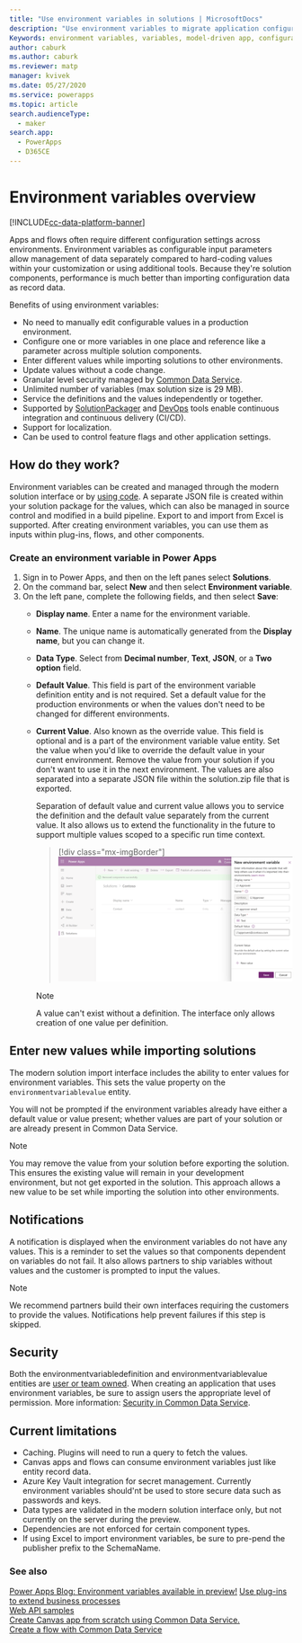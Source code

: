 ```yaml
---
title: "Use environment variables in solutions | MicrosoftDocs"
description: "Use environment variables to migrate application configuration data in solutions."
Keywords: environment variables, variables, model-driven app, configuration data
author: caburk
ms.author: caburk
ms.reviewer: matp
manager: kvivek
ms.date: 05/27/2020
ms.service: powerapps
ms.topic: article
search.audienceType: 
  - maker
search.app: 
  - PowerApps
  - D365CE
---
```

# Environment variables overview 

[!INCLUDE[cc-data-platform-banner](../../includes/cc-data-platform-banner.md)]

Apps and flows often require different configuration settings across environments. Environment variables as configurable input parameters allow management of data separately compared to hard-coding values within your customization or using additional tools. Because they're solution components, performance is much better than importing configuration data as record data.

Benefits of using environment variables:
- No need to manually edit configurable values in a production environment.
- Configure one or more variables in one place and reference like a parameter across multiple solution components.
- Enter different values while importing solutions to other environments. 
- Update values without a code change.
- Granular level security managed by [Common Data Service](https://docs.microsoft.com/powerapps/maker/common-data-service/data-platform-intro).
- Unlimited number of variables (max solution size is 29 MB).
- Service the definitions and the values independently or together.
- Supported by [SolutionPackager](/powerapps/developer/common-data-service/compress-extract-solution-file-solutionpackager) and [DevOps](/powerapps/developer/common-data-service/build-tools-overview) tools enable continuous integration and continuous delivery (CI/CD).
- Support for localization.
- Can be used to control feature flags and other application settings.


## How do they work?
Environment variables can be created and managed through the modern solution interface or by [using code](https://docs.microsoft.com/powerapps/developer/common-data-service/work-with-data-cds). A separate JSON file is created within your solution package for the values, which can also be managed in source control and modified in a build pipeline. Export to and import from Excel is supported. After creating environment variables, you can use them as inputs within plug-ins, flows, and other components. 

### Create an environment variable in Power Apps
1. Sign in to Power Apps, and then on the left panes select **Solutions**. 
2. On the command bar, select **New** and then select **Environment variable**. 
3. On the left pane, complete the following fields, and then select **Save**:  
   - **Display name**. Enter a name for the environment variable. 
   - **Name**. The unique name is automatically generated from the **Display name**, but you can change it. 
   - **Data Type**. Select from **Decimal number**, **Text**, **JSON**, or a **Two option** field. 
   - **Default Value**. This field is part of the environment variable definition entity and is not required. Set a default value for the production environments or when the values don't need to be changed for different environments. 
   - **Current Value**. Also known as the override value. This field is optional and is a part of the environment variable value entity. Set the value when you'd like to override the default value in your current environment. Remove the value from your solution if you don't want to use it in the next environment. The values are also separated into a separate JSON file within the solution.zip file that is exported. 

      Separation of default value and current value allows you to service the definition and the default value separately from the current value. It also allows us to extend the functionality in the future to support multiple values scoped to a specific run time context.

      > [!div class="mx-imgBorder"] 
      > ![New environment variable](media/new-environment-variable.png)

      >[!NOTE]
      > A value can't exist without a definition. The interface only allows creation of one value per definition.

## Enter new values while importing solutions

The modern solution import interface includes the ability to enter values for environment variables. This sets the value property on the `environmentvariablevalue` entity.

You will not be prompted if the environment variables already have either a default value or value present; whether values are part of your solution or are already present in Common Data Service.
   >[!NOTE]
   > You may remove the value from your solution before exporting the solution. This ensures the existing value will remain in your development environment, but not get exported in the solution. This approach allows a new value to be set while importing the solution into other environments.  

## Notifications
A notification is displayed when the environment variables do not have any values. This is a reminder to set the values so that components dependent on variables do not fail. It also allows partners to ship variables without values and the customer is prompted to input the values.

>[!NOTE]
> We recommend partners build their own interfaces requiring the customers to provide the values. Notifications help prevent failures if this step is skipped. 

## Security
Both the environmentvariabledefinition and environmentvariablevalue entities are [user or team owned](https://docs.microsoft.com/powerapps/maker/common-data-service/types-of-entities). When creating an application that uses environment variables, be sure to assign users the appropriate level of permission. More information: [Security in Common Data Service](https://docs.microsoft.com/power-platform/admin/wp-security). 

## Current limitations
- Caching. Plugins will need to run a query to fetch the values. 
- Canvas apps and flows can consume environment variables just like entity record data. <!-- In the future we plan to build additional actions into canvas app and flow designers. This will simplify authoring and provide better visibility into environment variables being used by a specific app or flow. -->
- Azure Key Vault integration for secret management. Currently environment variables should'nt be used to store secure data such as passwords and keys.
- Data types are validated in the modern solution interface only, but not currently on the server during the preview. 
- Dependencies are not enforced for certain component types.
- If using Excel to import environment variables, be sure to pre-pend the publisher prefix to the SchemaName.

### See also
[Power Apps Blog: Environment variables available in preview!](https://powerapps.microsoft.com/blog/environment-variables-available-in-preview/)
[Use plug-ins to extend business processes](https://docs.microsoft.com/powerapps/developer/common-data-service/plug-ins) </BR>
[Web API samples](https://docs.microsoft.com/powerapps/developer/common-data-service/webapi/web-api-samples) </BR>
[Create Canvas app from scratch using Common Data Service.](https://docs.microsoft.com/powerapps/maker/canvas-apps/data-platform-create-app-scratch) </BR>
[Create a flow with Common Data Service](https://docs.microsoft.com/flow/connection-cds)
